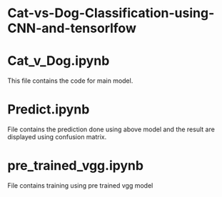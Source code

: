 # Cat-vs-Dog-Classification-using-CNN-and-tensorlfow 

# Cat_v_Dog.ipynb
This file contains the code for main model.

# Predict.ipynb
File contains the prediction done using above model and the result are displayed using confusion matrix.

# pre_trained_vgg.ipynb
File contains training using pre trained vgg model

